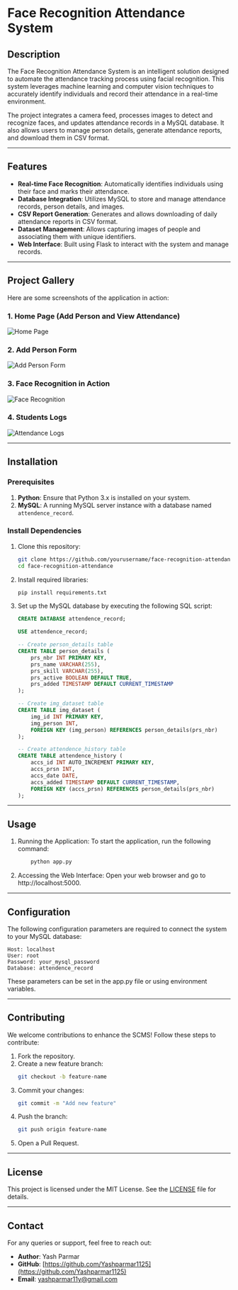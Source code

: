 # Face Recognition Attendance System

## Description
The Face Recognition Attendance System is an intelligent solution designed to automate the attendance tracking process using facial recognition. This system leverages machine learning and computer vision techniques to accurately identify individuals and record their attendance in a real-time environment.

The project integrates a camera feed, processes images to detect and recognize faces, and updates attendance records in a MySQL database. It also allows users to manage person details, generate attendance reports, and download them in CSV format.

---

## Features

- **Real-time Face Recognition**: Automatically identifies individuals using their face and marks their attendance.
- **Database Integration**: Utilizes MySQL to store and manage attendance records, person details, and images.
- **CSV Report Generation**: Generates and allows downloading of daily attendance reports in CSV format.
- **Dataset Management**: Allows capturing images of people and associating them with unique identifiers.
- **Web Interface**: Built using Flask to interact with the system and manage records.
  
---
## Project Gallery

Here are some screenshots of the application in action:

### 1. Home Page (Add Person and View Attendance)
![Home Page](https://github.com/Face_Attendence_System/Screenshots/home.png)

### 2. Add Person Form
![Add Person Form](https://github.com/Face_Attendence_System/Screenshots/AddStudent.png)

### 3. Face Recognition in Action
![Face Recognition](https://github.com/Face_Attendence_System/Screenshots/attendence.png)

### 4. Students Logs 
![Attendance Logs](https://github.com/Face_Attendence_System/Screenshots/Students.png)

---
## Installation

### Prerequisites
1. **Python**: Ensure that Python 3.x is installed on your system.
2. **MySQL**: A running MySQL server instance with a database named `attendence_record`.

### Install Dependencies
1. Clone this repository:
   ```bash
   git clone https://github.com/yourusername/face-recognition-attendance.git
   cd face-recognition-attendance
   
2. Install required libraries:
   ```bash
   pip install requirements.txt
   
3. Set up the MySQL database by executing the following SQL script:
    ```sql
   CREATE DATABASE attendence_record;

    USE attendence_record;
    
    -- Create person_details table
    CREATE TABLE person_details (
        prs_nbr INT PRIMARY KEY,
        prs_name VARCHAR(255),
        prs_skill VARCHAR(255),
        prs_active BOOLEAN DEFAULT TRUE,
        prs_added TIMESTAMP DEFAULT CURRENT_TIMESTAMP
    );
    
    -- Create img_dataset table
    CREATE TABLE img_dataset (
        img_id INT PRIMARY KEY,
        img_person INT,
        FOREIGN KEY (img_person) REFERENCES person_details(prs_nbr)
    );
    
    -- Create attendence_history table
    CREATE TABLE attendence_history (
        accs_id INT AUTO_INCREMENT PRIMARY KEY,
        accs_prsn INT,
        accs_date DATE,
        accs_added TIMESTAMP DEFAULT CURRENT_TIMESTAMP,
        FOREIGN KEY (accs_prsn) REFERENCES person_details(prs_nbr)
    );
---
## Usage
1.  Running the Application: To start the application, run the following command:
    ```bash
        python app.py

2. Accessing the Web Interface: Open your web browser and go to http://localhost:5000.

---
## Configuration
The following configuration parameters are required to connect the system to your MySQL database:

    Host: localhost
    User: root
    Password: your_mysql_password
    Database: attendence_record
These parameters can be set in the app.py file or using environment variables.

---
## Contributing
We welcome contributions to enhance the SCMS! Follow these steps to contribute:

1. Fork the repository.
2. Create a new feature branch:
   ```bash
   git checkout -b feature-name
   ```
3. Commit your changes:
   ```bash
   git commit -m "Add new feature"
   ```
4. Push the branch:
   ```bash
   git push origin feature-name
   ```
5. Open a Pull Request.

---
## License
This project is licensed under the MIT License. See the [LICENSE](LICENSE) file for details.

---

## Contact
For any queries or support, feel free to reach out:
- **Author**: Yash Parmar
- **GitHub**: [https://github.com/Yashparmar1125](https://github.com/Yashparmar1125)
- **Email**: [yashparmar11y@gmail.com](mailto:yashparmar11y@gmail.com)
